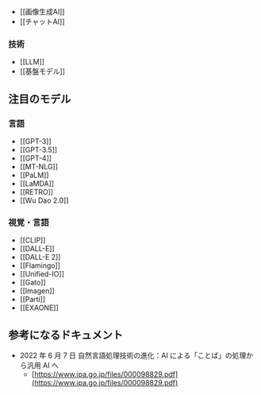 - [[画像生成AI]]
- [[チャットAI]]

### 技術
- [[LLM]]
- [[基盤モデル]]


## 注目のモデル
### 言語
- [[GPT-3]]
- [[GPT-3.5]]
- [[GPT-4]]
- [[MT-NLG]]
- [[PaLM]]
- [[LaMDA]]
- [[RETRO]]
- [[Wu Dao 2.0]] 

### 視覚・言語
- [[CLIP]]
- [[DALL-E]]
- [[DALL-E 2]]
- [[Flamingo]]
- [[Unified-IO]]
- [[Gato]]
- [[Imagen]]
- [[Parti]]
- [[EXAONE]]

## 参考になるドキュメント
- 2022 年 6 月 7 日 自然言語処理技術の進化：AI による「ことば」の処理から汎用 AI へ
	- [https://www.ipa.go.jp/files/000098829.pdf](https://www.ipa.go.jp/files/000098829.pdf)